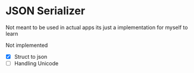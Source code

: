 # JSON Serializer

Not meant to be used in actual apps its just a implementation for myself to learn

Not implemented

- [x] Struct to json
- [ ] Handling Unicode
